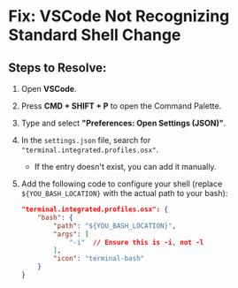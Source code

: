# Fix: VSCode Not Recognizing Standard Shell Change

## Steps to Resolve:

1. Open **VSCode**.
2. Press **CMD + SHIFT + P** to open the Command Palette.
3. Type and select **"Preferences: Open Settings (JSON)"**.
4. In the `settings.json` file, search for `"terminal.integrated.profiles.osx"`.
   - If the entry doesn't exist, you can add it manually.
5. Add the following code to configure your shell (replace `${YOU_BASH_LOCATION}` with the actual path to your bash):

   ```json
   "terminal.integrated.profiles.osx": {
       "bash": {
           "path": "${YOU_BASH_LOCATION}",
           "args": [
               "-i"  // Ensure this is -i, not -l
           ],
           "icon": "terminal-bash"
       }
   }
